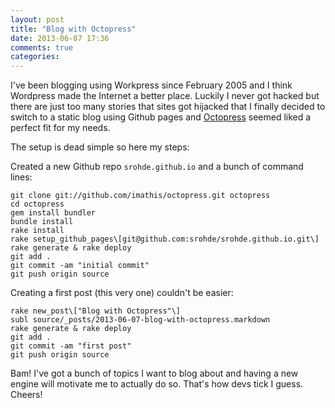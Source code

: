 ```yaml
---
layout: post
title: "Blog with Octopress"
date: 2013-06-07 17:36
comments: true
categories: 
---
```


I've been blogging using Workpress since February 2005 and I think Wordpress made the Internet a better place. Luckily I never got hacked but there are just too many stories that sites got hijacked that I finally decided to switch to a static blog using Github pages and [Octopress](http://octopress.org/) seemed liked a perfect fit for my needs.

The setup is dead simple so here my steps:

Created a new Github repo `srohde.github.io` and a bunch of command lines:

    git clone git://github.com/imathis/octopress.git octopress
    cd octopress
    gem install bundler
    bundle install
    rake install
    rake setup_github_pages\[git@github.com:srohde/srohde.github.io.git\] 
    rake generate & rake deploy
    git add .
    git commit -am "initial commit"
    git push origin source

Creating a first post (this very one) couldn't be easier:

    rake new_post\["Blog with Octopress"\]
    subl source/_posts/2013-06-07-blog-with-octopress.markdown
    rake generate & rake deploy
    git add .
    git commit -am "first post"
    git push origin source

Bam! I've got a bunch of topics I want to blog about and having a new engine will motivate me to actually do so. That's how devs tick I guess. Cheers!